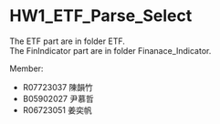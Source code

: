 # HW1_ETF_Parse_Select
The ETF part are in folder ETF.</br>
The FinIndicator part are in folder Finanace_Indicator.</br>

Member: </br>
* R07723037 陳韻竹 </br>
* B05902027 尹慕哲 </br>
* R06723051 姜奕帆 </br>

